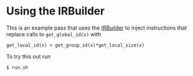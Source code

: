 Using the IRBuilder
===================

This is an example pass that uses the [IRBuilder](http://llvm.org/docs/ProgrammersManual.html#creating-and-inserting-new-instructions) to
inject instructions that replace calls to ``get_global_id(x)``
with

```
get_local_id(x) + get_group_id(x)*get_local_size(x)
```

To try this out run

```
$ run.sh
```
